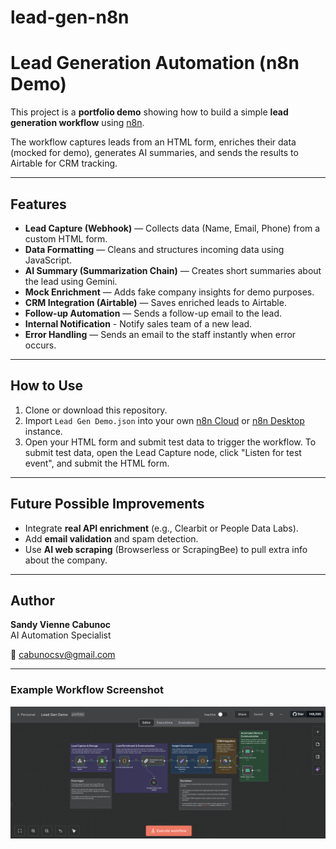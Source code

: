 # lead-gen-n8n
# Lead Generation Automation (n8n Demo)

This project is a **portfolio demo** showing how to build a simple **lead generation workflow** using [n8n](https://n8n.io/).

The workflow captures leads from an HTML form, enriches their data (mocked for demo), generates AI summaries, and sends the results to Airtable for CRM tracking.

---

## Features

- **Lead Capture (Webhook)** — Collects data (Name, Email, Phone) from a custom HTML form.  
- **Data Formatting** — Cleans and structures incoming data using JavaScript.  
- **AI Summary (Summarization Chain)** — Creates short summaries about the lead using Gemini.  
- **Mock Enrichment** — Adds fake company insights for demo purposes.  
- **CRM Integration (Airtable)** — Saves enriched leads to Airtable.  
- **Follow-up Automation** — Sends a follow-up email to the lead.
- **Internal Notification** - Notify sales team of a new lead.
- **Error Handling** — Sends an email to the staff instantly when error occurs.

---

## How to Use

1. Clone or download this repository.  
2. Import `Lead Gen Demo.json` into your own [n8n Cloud](https://app.n8n.cloud) or [n8n Desktop](https://docs.n8n.io/hosting/installation/) instance.  
3. Open your HTML form and submit test data to trigger the workflow. To submit test data, open the Lead Capture node, click "Listen for test event", and submit the HTML form.

---

## Future Possible Improvements

- Integrate **real API enrichment** (e.g., Clearbit or People Data Labs).  
- Add **email validation** and spam detection.  
- Use **AI web scraping** (Browserless or ScrapingBee) to pull extra info about the company.  

---

## Author

**Sandy Vienne Cabunoc**  
AI Automation Specialist

📧 cabunocsv@gmail.com

---

### Example Workflow Screenshot 
![Workflow Screenshot](./workflow.png)

